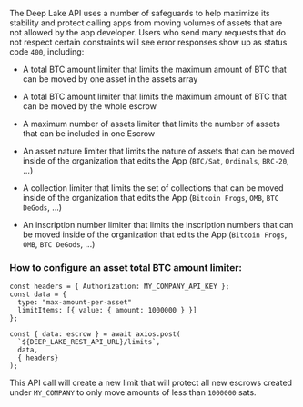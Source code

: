 The Deep Lake API uses a number of safeguards to help maximize its stability and protect calling apps from moving volumes of assets that are not allowed by the app developer. Users who send many requests that do not respect certain constraints will see error responses show up as status code `400`, including:

- A total BTC amount limiter that limits the maximum amount of BTC that can be moved by one asset in the assets array

- A total BTC amount limiter that limits the maximum amount of BTC that can be moved by the whole escrow

- A maximum number of assets limiter that limits the number of assets that can be included in one Escrow

- An asset nature limiter that limits the nature of assets that can be moved inside of the organization that edits the App (`BTC/Sat`, `Ordinals`, `BRC-20`, ...)

- A collection limiter that limits the set of collections that can be moved inside of the organization that edits the App (`Bitcoin Frogs`, `OMB`, `BTC DeGods`, ...)

- An inscription number limiter that limits the inscription numbers that can be moved inside of the organization that edits the App (`Bitcoin Frogs`, `OMB`, `BTC DeGods`, ...)

### How to configure an asset total BTC amount limiter:

```
const headers = { Authorization: MY_COMPANY_API_KEY };
const data = {
  type: "max-amount-per-asset"
  limitItems: [{ value: { amount: 1000000 } }]
};

const { data: escrow } = await axios.post(
  `${DEEP_LAKE_REST_API_URL}/limits`,
  data,
  { headers}
);
```

This API call will create a new limit that will protect all new escrows created under `MY_COMPANY` to only move amounts of less than `1000000` sats.
